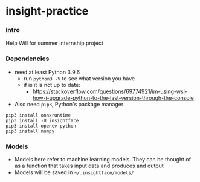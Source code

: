# insight-practice

### Intro
Help Will for summer internship project

### Dependencies
* need at least Python 3.9.6
    * run ```python3 -V``` to see what version you have
    * if is it is not up to date:
        * https://stackoverflow.com/questions/69774921/im-using-wsl-how-i-upgrade-python-to-the-last-version-through-the-console
* Also need `pip3`, Python's package manager



```
pip3 install onnxruntime
pip3 install -U insightface
pip3 install opencv-python
pip3 install numpy
```

### Models
* Models here refer to machine learning models. They can be thought of as a function that takes input data and produces and output
* Models will be saved in ```~/.insightface/models/```


